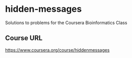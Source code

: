 # hidden-messages
Solutions to problems for the Coursera Bioinformatics Class

## Course URL
https://www.coursera.org/course/hiddenmessages
